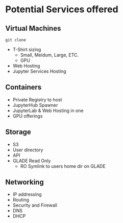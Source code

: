 # Potential Services offered

## Virtual Machines
`git clone`

* T-Shirt sizing
    * Small, Meidum, Large, ETC. 
    * GPU
* Web Hosting
* Jupyter Services Hosting

## Containers

* Private Registry to host
* JupyterHub Spawner
* JupyterLab & Web Hosting in one
* GPU offerings

## Storage

* S3
* User directory
* API
* GLADE Read Only
    * RO Symlink to users home dir on GLADE

## Networking

* IP addressing
* Routing
* Security and Firewall
* DNS
* DHCP